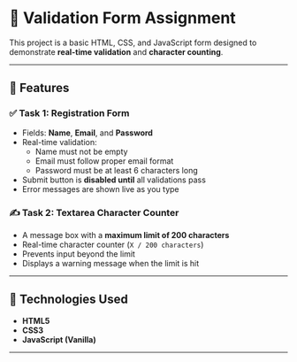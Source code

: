 # 📝 Validation Form Assignment

This project is a basic HTML, CSS, and JavaScript form designed to demonstrate **real-time validation** and **character counting**.

---

## 🚀 Features

### ✅ Task 1: Registration Form
- Fields: **Name**, **Email**, and **Password**
- Real-time validation:
  - Name must not be empty
  - Email must follow proper email format
  - Password must be at least 6 characters long
- Submit button is **disabled until** all validations pass
- Error messages are shown live as you type

### ✍️ Task 2: Textarea Character Counter
- A message box with a **maximum limit of 200 characters**
- Real-time character counter (`X / 200 characters`)
- Prevents input beyond the limit
- Displays a warning message when the limit is hit

---

## 🧰 Technologies Used
- **HTML5**
- **CSS3**
- **JavaScript (Vanilla)**

---


